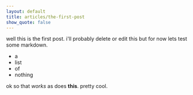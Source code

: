 ```yaml
---
layout: default
title: articles/the-first-post
show_quote: false
---
```


well this is the first post. i'll probably delete or edit this
but for now lets test some markdown.

- a
- list
- of
- nothing

ok so that *works* as does **this**. pretty cool.

